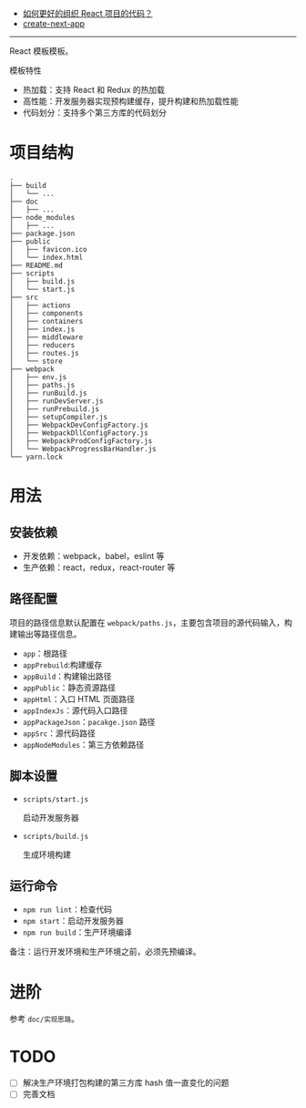 - [如何更好的组织 React 项目的代码？](https://medium.com/@alexmngn/how-to-better-organize-your-react-applications-2fd3ea1920f1)
- [create-next-app](https://github.com/segmentio/create-next-app)

---

React 模板模板。

模板特性

- 热加载：支持 React 和 Redux 的热加载
- 高性能：开发服务器实现预构建缓存，提升构建和热加载性能
- 代码划分：支持多个第三方库的代码划分

# 项目结构

```
.
├── build
│   └── ...
├── doc
│   ├── ...
├── node_modules
│   ├── ...
├── package.json
├── public
│   ├── favicon.ico
│   └── index.html
├── README.md
├── scripts
│   ├── build.js
│   └── start.js
├── src
│   ├── actions
│   ├── components
│   ├── containers
│   ├── index.js
│   ├── middleware
│   ├── reducers
│   ├── routes.js
│   └── store
├── webpack
│   ├── env.js
│   ├── paths.js
│   ├── runBuild.js
│   ├── runDevServer.js
│   ├── runPrebuild.js
│   ├── setupCompiler.js
│   ├── WebpackDevConfigFactory.js
│   ├── WebpackDllConfigFactory.js
│   ├── WebpackProdConfigFactory.js
│   └── WebpackProgressBarHandler.js
└── yarn.lock
```

# 用法
## 安装依赖

- 开发依赖：webpack，babel，eslint 等
- 生产依赖：react，redux，react-router 等

## 路径配置
项目的路径信息默认配置在 `webpack/paths.js`，主要包含项目的源代码输入，构建输出等路径信息。

- `app`：根路径
- `appPrebuild`:构建缓存
- `appBuild`：构建输出路径
- `appPublic`：静态资源路径
- `appHtml`：入口 HTML 页面路径
- `appIndexJs`：源代码入口路径
- `appPackageJson`：`pacakge.json` 路径
- `appSrc`：源代码路径
- `appNodeModules`：第三方依赖路径

## 脚本设置
- `scripts/start.js`

    启动开发服务器

- `scripts/build.js`

    生成环境构建

## 运行命令

- `npm run lint`：检查代码
- `npm start`：启动开发服务器
- `npm run build`：生产环境编译

备注：运行开发环境和生产环境之前，必须先预编译。

# 进阶
参考 `doc/实现思路`。


# TODO
- [ ] 解决生产环境打包构建的第三方库 hash 值一直变化的问题
- [ ] 完善文档

